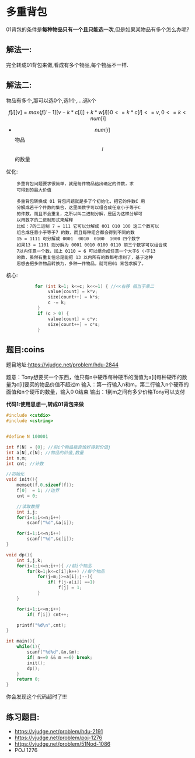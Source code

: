 # 多重背包

01背包的条件是**每种物品只有一个且只能选一次**,但是如果某物品有多个怎么办呢?

## 解法一:

完全转成01背包来做,看成有多个物品,每个物品不一样.

## 解法二:

物品有多个,那可以选0个,选1个,....选k个


```math
f[i][v] = max\{ f[i-1][v-k*c[i]]+k*w[i]\}  0<=k*c[i]<=v, 0<=k<num[i]
```

 - $$num[i]$$ 物品$$i$$的数量

优化:



        多重背包问题要求很简单，就是每件物品给出确定的件数，求
        可得到的最大价值

        多重背包转换成 01 背包问题就是多了个初始化，把它的件数C 用
        分解成若干个件数的集合，这里面数字可以组合成任意小于等于C
        的件数，而且不会重复，之所以叫二进制分解，是因为这样分解可
        以用数字的二进制形式来解释
        比如：7的二进制 7 = 111 它可以分解成 001 010 100 这三个数可以
        组合成任意小于等于7 的数，而且每种组合都会得到不同的数
        15 = 1111 可分解成 0001  0010  0100  1000 四个数字
        如果13 = 1101 则分解为 0001 0010 0100 0110 前三个数字可以组合成
        7以内任意一个数，加上 0110 = 6 可以组合成任意一个大于6 小于13
        的数，虽然有重复但总是能把 13 以内所有的数都考虑到了，基于这种
        思想去把多件物品转换为，多种一件物品，就可用01 背包求解了。
核心:
```c
           for (int k=1; k<=c; k<<=1) { //<<右移 相当于乘二  
                value[count] = k*v;  
                size[count++] = k*s;  
                c -= k;  
            }  
            if (c > 0) {  
                value[count] = c*v;  
                size[count++] = c*s;  
            } 
```
## 题目:coins

题目地址:https://vjudge.net/problem/hdu-2844

题意：Tony想要买一个东西，他只有n中硬币每种硬币的面值为a[i]每种硬币的数量为c[i]要买的物品价值不超过m
输入：第一行输入n和m，第二行输入n个硬币的面值和n个硬币的数量，输入0 0结束
输出：1到m之间有多少价格Tony可以支付

**代码1:使用思想一,转成01背包来做**

```c
#include <cstdio>
#include <cstring>


#define N 100001

int f[N] = {0}; //前i个物品能否恰好得到价值j
int a[N],c[N]; //物品的价值,数量
int n,m;
int cnt; //计数

//初始化
void init(){
    memset(f,0,sizeof(f));
    f[0]  = 1; //边界
    cnt = 0;

    //读取数据
    int i,j;
    for(i=1;i<=n;i++)
        scanf("%d",&a[i]);

    for(i=1;i<=n;i++)
        scanf("%d",&c[i]);
}

void dp(){
    int i,j,k;
    for(i=1;i<=n;i++){ //前i个物品
        for(k=1;k<=c[i];k++) //每个物品
            for(j=m;j>=a[i];j--){
                if( f[j-a[i]] ==1)
                    f[j] = 1;
            }
    }

    for(i=1;i<=m;i++)
        if( f[i]) cnt++;

    printf("%d\n",cnt);
}

int main(){
    while(1){
        scanf("%d%d",&n,&m);
        if( n==0 && m ==0) break;
        init();
        dp();
    }
    return 0;
}
```
你会发现这个代码超时了!!!


## 练习题目:

- https://vjudge.net/problem/hdu-2191
- https://vjudge.net/problem/poj-1276
- https://vjudge.net/problem/51Nod-1086
- POJ 1276


